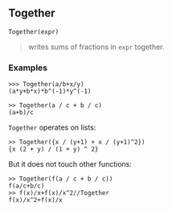 ## Together

``` 
Together(expr)
``` 

> writes sums of fractions in `expr` together.

### Examples 
``` 
>>> Together(a/b+x/y)
(a*y+b*x)*b^(-1)*y^(-1)

>> Together(a / c + b / c)
(a+b)/c
```   

`Together` operates on lists:
``` 
>> Together({x / (y+1) + x / (y+1)^2})
{x (2 + y) / (1 + y) ^ 2}
```  

But it does not touch other functions:
``` 
>> Together(f(a / c + b / c))
f(a/c+b/c)
>> f(x)/x+f(x)/x^2//Together
f(x)/x^2+f(x)/x
``` 